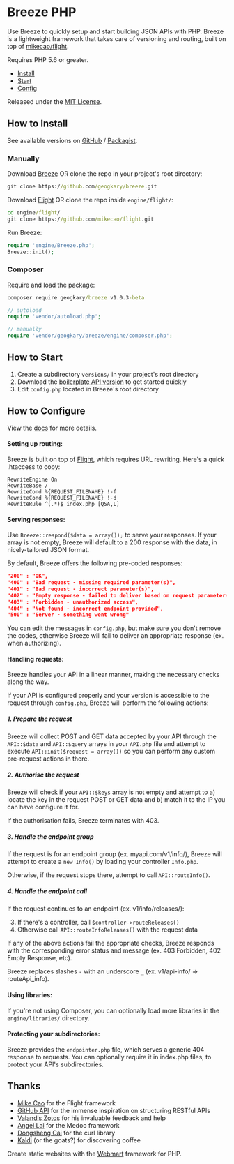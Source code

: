 # Breeze PHP

Use Breeze to quickly setup and start building JSON APIs with PHP. Breeze is a lightweight framework that takes care of versioning and routing, built on top of [mikecao/flight](https://github.com/mikecao/flight).

Requires PHP 5.6 or greater.

- [Install](#how-to-install)
- [Start](#how-to-start)
- [Config](#how-to-configure)

Released under the [MIT License](https://github.com/geogkary/breeze/LICENSE.md).

## How to Install

See available versions on [GitHub](https://github.com/geogkary/breeze/releases) / [Packagist](https://packagist.org/packages/geogkary/breeze).

### Manually

Download [Breeze](https://github.com/geogkary/breeze/archive/master.zip) OR clone the repo in your project's root directory:

```cmd
git clone https://github.com/geogkary/breeze.git
```

Download [Flight](https://github.com/mikecao/flight/archive/master.zip) OR clone the repo inside `engine/flight/`:

```cmd
cd engine/flight/
git clone https://github.com/mikecao/flight.git
```

Run Breeze:

```PHP
require 'engine/Breeze.php';
Breeze::init();
```

### Composer

Require and load the package:

```cmd
composer require geogkary/breeze v1.0.3-beta
```

```PHP
// autoload
require 'vendor/autoload.php';

// manually
require 'vendor/geogkary/breeze/engine/composer.php';
```

## How to Start

1. Create a subdirectory `versions/` in your project's root directory
2. Download the [boilerplate API version](https://github.com/geogkary/breeze/archive/boilerplate.zip) to get started quickly
3. Edit `config.php` located in Breeze's root directory

## How to Configure

View the [docs](https://breezephp.com/docs) for more details.

#### Setting up routing:

Breeze is built on top of [Flight](https://github.com/mikecao/flight), which requires URL rewriting. Here's a quick .htaccess to copy:

```
RewriteEngine On
RewriteBase /
RewriteCond %{REQUEST_FILENAME} !-f
RewriteCond %{REQUEST_FILENAME} !-d
RewriteRule ^(.*)$ index.php [QSA,L]
```

#### Serving responses:

Use `Breeze::respond($data = array());` to serve your responses. If your array is not empty, Breeze will default to a 200 response with the data, in nicely-tailored JSON format.

By default, Breeze offers the following pre-coded responses:

```json
"200" : "OK",
"400" : "Bad request - missing required parameter(s)",
"401" : "Bad request - incorrect parameter(s)",
"402" : "Empty response - failed to deliver based on request parameter(s)",
"403" : "Forbidden - unauthorized access",
"404" : "Not found - incorrect endpoint provided",
"500" : "Server - something went wrong"
```

You can edit the messages in `config.php`, but make sure you don't remove the codes, otherwise Breeze will fail to deliver an appropriate response (ex. when authorizing).

#### Handling requests:

Breeze handles your API in a linear manner, making the necessary checks along the way.

If your API is configured properly and your version is accessible to the request through `config.php`, Breeze will perform the following actions:

##### 1. Prepare the request

Breeze will collect POST and GET data accepted by your API through the `API::$data` and `API::$query` arrays in your `API.php` file and attempt to execute `API::init($request = array())` so you can perform any custom pre-request actions in there.

##### 2. Authorise the request

Breeze will check if your `API::$keys` array is not empty and attempt to a) locate the key in the request POST or GET data and b) match it to the IP you can have configure it for.

If the authorisation fails, Breeze terminates with 403.

##### 3. Handle the endpoint group

If the request is for an endpoint group (ex. myapi.com/v1/info/), Breeze will attempt to create a `new Info()` by loading your controller `Info.php`.

Otherwise, if the request stops there, attempt to call `API::routeInfo()`.

##### 4. Handle the endpoint call

If the request continues to an endpoint (ex. v1/info/releases/):

3. If there's a controller, call `$controller->routeReleases()`
4. Otherwise call `API::routeInfoReleases()` with the request data

If any of the above actions fail the appropriate checks, Breeze responds with the corresponding error status and message (ex. 403 Forbidden, 402 Empty Response, etc).

Breeze replaces slashes `-` with an underscore `_` (ex. v1/api-info/ => routeApi_info).

#### Using libraries:

If you're not using Composer, you can optionally load more libraries in the `engine/libraries/` directory.

#### Protecting your subdirectories:

Breeze provides the `endpointer.php` file, which serves a generic 404 response to requests. You can optionally require it in index.php files, to protect your API's subdirectories.

## Thanks

- [Mike Cao](https://github.com/mikecao) for the Flight framework
- [GitHub API](https://developer.github.com/v3/) for the immense inspiration on structuring RESTful APIs
- [Valandis Zotos](https://github.com/BalzoT) for his invaluable feedback and help
- [Angel Lai](https://github.com/catfan) for the Medoo framework
- [Dongsheng Cai](https://github.com/dcai) for the curl library
- [Kaldi](https://en.wikipedia.org/wiki/Coffee) (or the goats?) for discovering coffee

Create static websites with the [Webmart](https://github.com/geogkary/webmart) framework for PHP.
